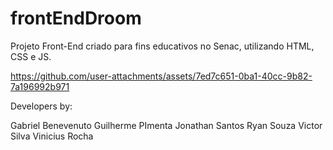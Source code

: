 # frontEndDroom
Projeto Front-End criado para fins educativos no Senac, utilizando HTML, CSS e JS. 




https://github.com/user-attachments/assets/7ed7c651-0ba1-40cc-9b82-7a196992b971




Developers by:
 
Gabriel Benevenuto
Guilherme PImenta
Jonathan Santos
Ryan Souza
Victor Silva
Vinicius  Rocha
 


